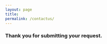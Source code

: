 ```yaml
---
layout: page
title:
permalink: /contactus/
---
```

   
   
   <h3>Thank you for submitting your request.</h3>
  


